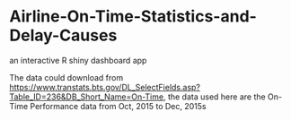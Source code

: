 # Airline-On-Time-Statistics-and-Delay-Causes
an interactive R shiny dashboard app

The data could download from https://www.transtats.bts.gov/DL_SelectFields.asp?Table_ID=236&DB_Short_Name=On-Time, the data used here are the On-Time Performance data from Oct, 2015 to Dec, 2015s
